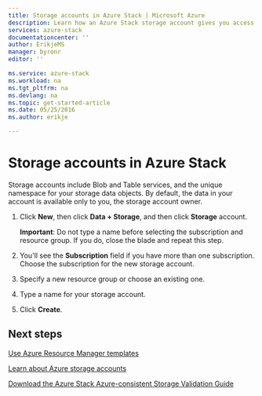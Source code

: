 ```yaml
---
title: Storage accounts in Azure Stack | Microsoft Azure
description: Learn how an Azure Stack storage account gives you access to the Blob and Table services.
services: azure-stack
documentationcenter: ''
author: ErikjeMS
manager: byronr
editor: ''

ms.service: azure-stack
ms.workload: na
ms.tgt_pltfrm: na
ms.devlang: na
ms.topic: get-started-article
ms.date: 05/25/2016
ms.author: erikje

---
```

# Storage accounts in Azure Stack
Storage accounts include Blob and Table services, and the unique namespace for your storage data objects. By default, the data in your account is available only to you, the storage account owner.

1. Click **New**, then click **Data + Storage**, and then click **Storage** account.
   
   **Important**: Do not type a name before selecting the subscription and resource group. If you do, close the blade and repeat this step.
2. You'll see the **Subscription** field if you have more than one subscription. Choose the subscription for the new storage account.
3. Specify a new resource group or choose an existing one.
4. Type a name for your storage account.
5. Click **Create**.

## Next steps
[Use Azure Resource Manager templates](azure-stack-arm-templates.md)

[Learn about Azure storage accounts](../storage/storage-create-storage-account.md)

[Download the Azure Stack Azure-consistent Storage Validation Guide](http://aka.ms/azurestacktp1doc)

